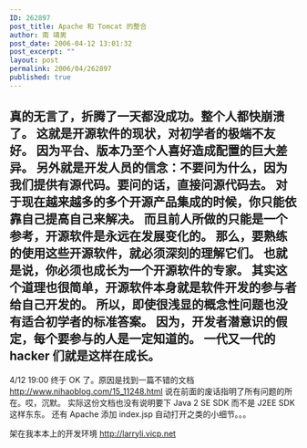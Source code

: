 ```yaml
---
ID: 262897
post_title: Apache 和 Tomcat 的整合
author: 南 靖男
post_date: 2006-04-12 13:01:32
post_excerpt: ""
layout: post
permalink: 2006/04/262897
published: true
---
```

真的无言了，折腾了一天都没成功。整个人都快崩溃了。
这就是开源软件的现状，对初学者的极端不友好。
因为平台、版本乃至个人喜好造成配置的巨大差异。
另外就是开发人员的信念：不要问为什么，因为我们提供有源代码。要问的话，直接问源代码去。
对于现在越来越多的多个开源产品集成的时候，你只能依靠自己提高自己来解决。
而且前人所做的只能是一个参考，开源软件是永远在发展变化的。
那么，要熟练的使用这些开源软件，就必须深刻的理解它们。
也就是说，你必须也成长为一个开源软件的专家。
其实这个道理也很简单，开源软件本身就是软件开发的参与者给自己开发的。
所以，即使很浅显的概念性问题也没有适合初学者的标准答案。
因为，开发者潜意识的假定，每个要参与的人是一定知道的。
一代又一代的 hacker 们就是这样在成长。
---------------------------------------------
4/12 19:00 终于 OK 了。原因是找到一篇不错的文档 <a href="http://www.nihaoblog.com/15_11248.html">http://www.nihaoblog.com/15_11248.html</a>
说在前面的废话指明了所有问题的所在。哎，沉默。
实际这份文档也没有说明要下 Java 2 SE SDK 而不是 J2EE SDK 这样东东。
还有 Apache 添加 index.jsp 自动打开之类的小细节。。。

架在我本本上的开发环境 http://larryli.vicp.net